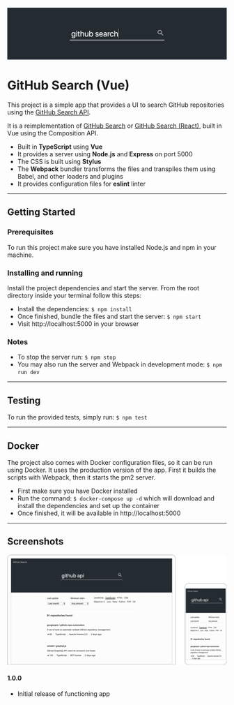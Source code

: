 ![Banner Image](docs/banner.png)

# GitHub Search (Vue)

This project is a simple app that provides a UI to search GitHub repositories using the [GitHub Search API](https://developer.github.com/v3/search/).

It is a reimplementation of [GitHub Search](https://github.com/garciaalvaro/github-search) or  [GitHub Search (React)](https://github.com/garciaalvaro/github-search-react), built in Vue using the Composition API.

- Built in **TypeScript** using **Vue**
- It provides a server using **Node.js** and **Express** on port 5000
- The CSS is built using **Stylus**
- The **Webpack** bundler transforms the files and transpiles them using Babel, and other loaders and plugins
- It provides configuration files for **eslint** linter

---

## Getting Started

### Prerequisites

To run this project make sure you have installed Node.js and npm in your machine.

### Installing and running

Install the project dependencies and start the server. From the root directory inside your terminal follow this steps:

- Install the dependencies: `$ npm install`
- Once finished, bundle the files and start the server: `$ npm start`
- Visit http://localhost:5000 in your browser

### Notes

- To stop the server run: `$ npm stop`
- You may also run the server and Webpack in development mode: `$ npm run dev`

---

## Testing

To run the provided tests, simply run: `$ npm test`

---

## Docker

The project also comes with Docker configuration files, so it can be run using Docker. It uses the production version of the app. First it builds the scripts with Webpack, then it starts the pm2 server.
 - First make sure you have Docker installed
 - Run the command: `$ docker-compose up -d` which will download and install the dependencies and set up the container
 - Once finished, it will be available in http://localhost:5000

---

## Screenshots

![Screenshot Image](docs/screenshot.png)

#### 1.0.0

- Initial release of functioning app
